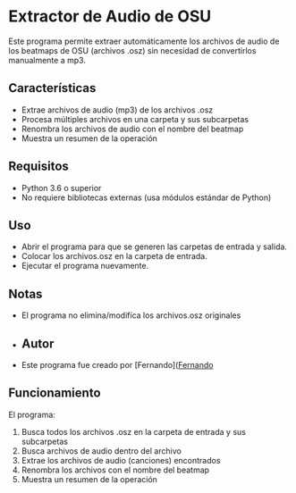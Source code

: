 # Extractor de Audio de OSU

Este programa permite extraer automáticamente los archivos de audio de los beatmaps de OSU (archivos .osz) sin necesidad de convertirlos manualmente a mp3.

## Características

- Extrae archivos de audio (mp3) de los archivos .osz
- Procesa múltiples archivos en una carpeta y sus subcarpetas
- Renombra los archivos de audio con el nombre del beatmap
- Muestra un resumen de la operación

## Requisitos

- Python 3.6 o superior
- No requiere bibliotecas externas (usa módulos estándar de Python)

## Uso

- Abrir el programa para que se generen las carpetas de entrada y salida.
- Colocar los archivos.osz en la carpeta de entrada.
- Ejecutar el programa nuevamente.

## Notas

- El programa no elimina/modifíca los archivos.osz originales

- ## Autor
- Este programa fue creado por [Fernando]([Fernando](https://luisvallez.github.io/Portafolio/)

## Funcionamiento

El programa:

1. Busca todos los archivos .osz en la carpeta de entrada y sus subcarpetas
2. Busca archivos de audio dentro del archivo
3. Extrae los archivos de audio (canciones) encontrados
4. Renombra los archivos con el nombre del beatmap
5. Muestra un resumen de la operación

